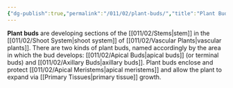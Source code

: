 ```yaml
---
{"dg-publish":true,"permalink":"/011/02/plant-buds/","title":"Plant Buds","tags":["BIOL412"],"created":"2024-09-26T13:45:04.117-07:00","updated":"2024-09-26T15:23:20.192-07:00"}
---
```


**Plant buds** are developing sections of the [[011/02/Stems\|stem]] in the [[011/02/Shoot System\|shoot system]] of [[011/02/Vascular Plants\|vascular plants]]. There are two kinds of plant buds, named accordingly by the area in which the bud develops: [[011/02/Apical Buds\|apical buds]] (or terminal buds) and [[011/02/Axillary Buds\|axillary buds]]. Plant buds enclose and protect [[011/02/Apical Meristems\|apical meristems]] and allow the plant to expand via [[Primary Tissues\|primary tissue]] growth.